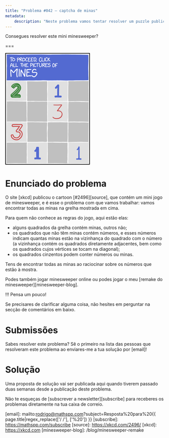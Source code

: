 ```yaml
---
title: "Problema #042 – captcha de minas"
metadata:
    description: "Neste problema vamos tentar resolver um puzzle publicado pelo site xkcd."
---
```


Consegues resolver este mini minesweeper?

===

![grelha do minesweeper 4 por 4 que contém, da esquerda para a direita e de cima para baixo, 2, cinza, 1, cinza, cinza, cinza, 3, cinza, 3, cinza, cinza, cinza, cinza, 1, cinza, 1](thumbnail.png)

# Enunciado do problema

O site [xkcd] publicou o cartoon [#2496][source],
que contém um mini jogo de minesweeper,
e é esse o problema com que vamos trabalhar:
vamos encontrar todas as minas na grelha mostrada em cima.

Para quem não conhece as regras do jogo, aqui estão elas:

 - alguns quadrados da grelha contém minas, outros não;
 - os quadrados que não têm minas contém números, e esses números
indicam quantas minas estão na vizinhança do quadrado com o número
(a vizinhança contém os quadrados diretamente adjacentes, bem como os quadrados cujos vértices se tocam na diagonal);
 - os quadrados cinzentos podem conter números ou minas.

Tens de encontrar todas as minas ao raciocinar sobre os números que estão à mostra.

Podes também jogar minesweeper online ou podes jogar o meu [remake do minesweeper][minesweeper-blog].

!!! Pensa um pouco!

Se precisares de clarificar alguma coisa, não hesites em perguntar na secção de comentários em baixo.


# Submissões

Sabes resolver este problema?
Sê o primeiro na lista das pessoas que resolveram este problema
ao enviares-me a tua solução por [email]!

<!--
Parabéns a todos os que conseguiram resolver o problema e,
em particular, aos que me enviaram as suas soluções:

 - 

Junta-te à comunidade e envia-me a tua solução por [email]!
-->


# Solução

Uma proposta de solução vai ser publicada aqui quando tiverem passado duas semanas desde a publicação deste problema.


Não te esqueças de [subscrever a newsletter][subscribe] para receberes os problemas diretamente na tua caixa de correio.

[email]: mailto:rodrigo@mathspp.com?subject=Resposta%20para%20{{ page.title|regex_replace(['/ /'], ['%20']) }}
[subscribe]: https://mathspp.com/subscribe
[source]: https://xkcd.com/2496/
[xkcd]: https://xkcd.com
[minesweeper-blog]: /blog/minesweeper-remake
